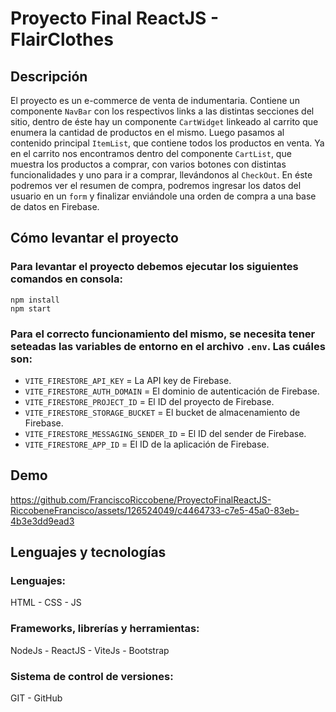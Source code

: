 # Proyecto Final ReactJS - FlairClothes

## Descripción 
El proyecto es un e-commerce de venta de indumentaria. Contiene un componente `NavBar` con los respectivos links a las distintas secciones del sitio, dentro de éste hay un componente `CartWidget` linkeado al carrito que enumera la cantidad de productos en el mismo. Luego pasamos al contenido 
principal `ItemList`, que contiene todos los productos en venta. Ya en el carrito nos encontramos dentro del componente `CartList`, que muestra los productos a comprar, con varios botones con distintas funcionalidades y uno para ir a comprar, llevándonos al `CheckOut`.
En éste podremos ver el resumen de compra, podremos ingresar los datos del usuario en un `form` y finalizar enviándole una orden de compra a una base de datos en Firebase. 

## Cómo levantar el proyecto

### Para levantar el proyecto debemos ejecutar los siguientes comandos en consola:
```
npm install
npm start
```
### Para el correcto funcionamiento del mismo, se necesita tener seteadas las variables de entorno en el archivo `.env`. Las cuáles son:
- `VITE_FIRESTORE_API_KEY` = La API key de Firebase.
- `VITE_FIRESTORE_AUTH_DOMAIN` = El dominio de autenticación de Firebase.
- `VITE_FIRESTORE_PROJECT_ID` = El ID del proyecto de Firebase.
- `VITE_FIRESTORE_STORAGE_BUCKET` = El bucket de almacenamiento de Firebase.
- `VITE_FIRESTORE_MESSAGING_SENDER_ID` = El ID del sender de Firebase.
- `VITE_FIRESTORE_APP_ID` = El ID de la aplicación de Firebase.

## Demo


https://github.com/FranciscoRiccobene/ProyectoFinalReactJS-RiccobeneFrancisco/assets/126524049/c4464733-c7e5-45a0-83eb-4b3e3dd9ead3


## Lenguajes y tecnologías
### Lenguajes:
HTML - CSS - JS
### Frameworks, librerías y herramientas:
NodeJs - ReactJS - ViteJs - Bootstrap
### Sistema de control de versiones:
GIT - GitHub
